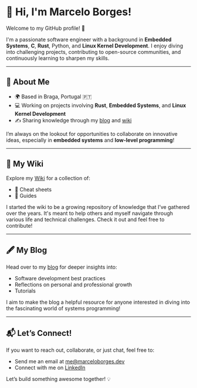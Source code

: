 # 👋 Hi, I'm Marcelo Borges!

Welcome to my GitHub profile! 🚀

I'm a passionate software engineer with a background in **Embedded Systems**, **C**, **Rust**, Python, and **Linux Kernel Development**.
I enjoy diving into challenging projects, contributing to open-source communities, and continuously learning to sharpen my skills. 

---

## 🌟 About Me

- 🌍 Based in Braga, Portugal 🇵🇹
- 💻 Working on projects involving **Rust**, **Embedded Systems**, and **Linux Kernel Development**  
- ✍️ Sharing knowledge through my [blog](https://marceloborges.dev/) and [wiki](https://wiki.marceloborges.dev)  

I’m always on the lookout for opportunities to collaborate on innovative ideas, especially in **embedded systems** and **low-level programming**!

---

## 📖 My Wiki  
Explore my [Wiki](https://wiki.marceloborges.dev) for a collection of:
- 📝 Cheat sheets
- 🔧 Guides

I started the wiki to be a growing repository of knowledge that I’ve gathered over the years.
It's meant to help others and myself navigate through various life and technical challenges.
Check it out and feel free to contribute!

---

## 🖋️ My Blog  
Head over to my [blog](https://marceloborges.dev/) for deeper insights into:
- Software development best practices  
- Reflections on personal and professional growth  
- Tutorials  

I aim to make the blog a helpful resource for anyone interested in diving into the fascinating world of systems programming!

---

## 📬 Let’s Connect!  
If you want to reach out, collaborate, or just chat, feel free to:
- Send me an email at [me@marceloborges.dev](mailto:me@marceloborges.dev)  
- Connect with me on [LinkedIn](https://www.linkedin.com/in/jmmb)  

Let’s build something awesome together! 💡  

